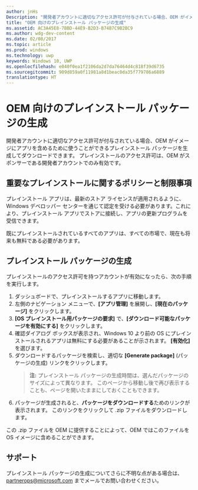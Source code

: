 ```yaml
---
author: jnHs
Description: "開発者アカウントに適切なアクセス許可が付与されている場合、OEM がイメージにアプリを含めるために使うことができるプレインストール パッケージを生成してダウンロードできます。"
title: "OEM 向けのプレインストール パッケージの生成"
ms.assetid: AC3A45E8-7BBD-44E9-B2D3-B74B7C9B2BC9
ms.author: wdg-dev-content
ms.date: 02/08/2017
ms.topic: article
ms.prod: windows
ms.technology: uwp
keywords: Windows 10, UWP
ms.openlocfilehash: e040f0ea1f2106da2d7da76464d4c818f39d6735
ms.sourcegitcommit: 909d859a0f11981a8d1beac0da35f779786a6889
translationtype: HT
---
```

# <a name="generate-preinstall-packages-for-oems"></a>OEM 向けのプレインストール パッケージの生成


開発者アカウントに適切なアクセス許可が付与されている場合、OEM がイメージにアプリを含めるために使うことができるプレインストール パッケージを生成してダウンロードできます。 プレインストールのアクセス許可は、OEM がスポンサーである開発者アカウントでのみ有効です。

## <a name="important-preinstall-policy--limitations"></a>重要なプレインストールに関するポリシーと制限事項


プレインストール アプリは、最新のストア ライセンスが適用されるように、Windows デベロッパー センターを通じて認定を受ける必要があります。これにより、プレインストール アプリでストアに接続し、アプリの更新プログラムを受信できます。

既にプレインストールされているすべてのアプリは、すべての市場で、現在も将来も無料である必要があります。

## <a name="generating-preinstall-packages"></a>プレインストール パッケージの生成


プレインストールのアクセス許可を持つアカウントが有効になったら、次の手順を実行します。

1.  ダッシュボードで、プレインストールするアプリに移動します。
2.  左側のナビゲーション メニューで、**[アプリ管理]** を展開し、**[現在のパッケージ]** をクリックします。
3.  **[OS プレインストール用パッケージの要求]** で、**[ダウンロード可能なパッケージを有効にする]** をクリックします。
4.  確認ダイアログ ボックスが表示され、Windows 10 より前の OS にプレインストールされるアプリは無料にする必要があることが示されます。 **[有効化]** を選びます。
5.  ダウンロードするパッケージを検索し、適切な **[Generate package]** (パッケージの生成) リンクをクリックします。
    > **注:** プレインストール パッケージの生成時間は、選んだパッケージのサイズによって異なります。 このページから移動し後で再び表示することも、ページを開いたままにしておくこともできます。
6.  パッケージが生成されると、**パッケージをダウンロードする**ためのリンクが表示されます。 このリンクをクリックして .zip ファイルをダウンロードします。

この .zip ファイルを OEM に提供することによって、OEM ではこのファイルを OS イメージに含めることができます。

## <a name="support"></a>サポート


プレインストール パッケージの生成についてさらに不明な点がある場合は、<partnerops@microsoft.com> までメールでお問い合わせください。

 

 




